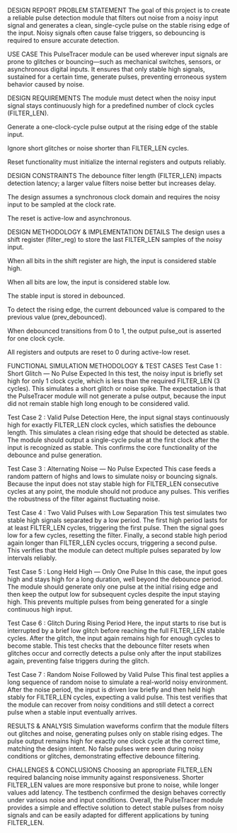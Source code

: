 DESIGN REPORT
PROBLEM STATEMENT
The goal of this project is to create a reliable pulse detection module that filters out noise from a noisy input signal and generates a clean, single-cycle pulse on the stable rising edge of the input. Noisy signals often cause false triggers, so debouncing is required to ensure accurate detection.

USE CASE
This PulseTracer module can be used wherever input signals are prone to glitches or bouncing—such as mechanical switches, sensors, or asynchronous digital inputs. It ensures that only stable high signals, sustained for a certain time, generate pulses, preventing erroneous system behavior caused by noise.

DESIGN REQUIREMENTS
The module must detect when the noisy input signal stays continuously high for a predefined number of clock cycles (FILTER_LEN).

Generate a one-clock-cycle pulse output at the rising edge of the stable input.

Ignore short glitches or noise shorter than FILTER_LEN cycles.

Reset functionality must initialize the internal registers and outputs reliably.

DESIGN CONSTRAINTS
The debounce filter length (FILTER_LEN) impacts detection latency; a larger value filters noise better but increases delay.

The design assumes a synchronous clock domain and requires the noisy input to be sampled at the clock rate.

The reset is active-low and asynchronous.

DESIGN METHODOLOGY & IMPLEMENTATION DETAILS
The design uses a shift register (filter_reg) to store the last FILTER_LEN samples of the noisy input.

When all bits in the shift register are high, the input is considered stable high.

When all bits are low, the input is considered stable low.

The stable input is stored in debounced.

To detect the rising edge, the current debounced value is compared to the previous value (prev_debounced).

When debounced transitions from 0 to 1, the output pulse_out is asserted for one clock cycle.

All registers and outputs are reset to 0 during active-low reset.

FUNCTIONAL SIMULATION METHODOLOGY & TEST CASES
Test Case 1 : Short Glitch — No Pulse Expected
In this test, the noisy input is briefly set high for only 1 clock cycle, which is less than the required FILTER_LEN (3 cycles). This simulates a short glitch or noise spike. The expectation is that the PulseTracer module will not generate a pulse output, because the input did not remain stable high long enough to be considered valid.

Test Case 2 : Valid Pulse Detection
Here, the input signal stays continuously high for exactly FILTER_LEN clock cycles, which satisfies the debounce length. This simulates a clean rising edge that should be detected as stable. The module should output a single-cycle pulse at the first clock after the input is recognized as stable. This confirms the core functionality of the debounce and pulse generation.

Test Case 3 : Alternating Noise — No Pulse Expected
This case feeds a random pattern of highs and lows to simulate noisy or bouncing signals. Because the input does not stay stable high for FILTER_LEN consecutive cycles at any point, the module should not produce any pulses. This verifies the robustness of the filter against fluctuating noise.

Test Case 4 : Two Valid Pulses with Low Separation
This test simulates two stable high signals separated by a low period. The first high period lasts for at least FILTER_LEN cycles, triggering the first pulse. Then the signal goes low for a few cycles, resetting the filter. Finally, a second stable high period again longer than FILTER_LEN cycles occurs, triggering a second pulse. This verifies that the module can detect multiple pulses separated by low intervals reliably.

Test Case 5 : Long Held High — Only One Pulse
In this case, the input goes high and stays high for a long duration, well beyond the debounce period. The module should generate only one pulse at the initial rising edge and then keep the output low for subsequent cycles despite the input staying high. This prevents multiple pulses from being generated for a single continuous high input.

Test Case 6 : Glitch During Rising Period
Here, the input starts to rise but is interrupted by a brief low glitch before reaching the full FILTER_LEN stable cycles. After the glitch, the input again remains high for enough cycles to become stable. This test checks that the debounce filter resets when glitches occur and correctly detects a pulse only after the input stabilizes again, preventing false triggers during the glitch.

Test Case 7 : Random Noise Followed by Valid Pulse
This final test applies a long sequence of random noise to simulate a real-world noisy environment. After the noise period, the input is driven low briefly and then held high stably for FILTER_LEN cycles, expecting a valid pulse. This test verifies that the module can recover from noisy conditions and still detect a correct pulse when a stable input eventually arrives.

RESULTS & ANALYSIS
Simulation waveforms confirm that the module filters out glitches and noise, generating pulses only on stable rising edges. The pulse output remains high for exactly one clock cycle at the correct time, matching the design intent. No false pulses were seen during noisy conditions or glitches, demonstrating effective debounce filtering.

CHALLENGES & CONCLUSIONS
Choosing an appropriate FILTER_LEN required balancing noise immunity against responsiveness. Shorter FILTER_LEN values are more responsive but prone to noise, while longer values add latency. The testbench confirmed the design behaves correctly under various noise and input conditions. Overall, the PulseTracer module provides a simple and effective solution to detect stable pulses from noisy signals and can be easily adapted for different applications by tuning FILTER_LEN.

